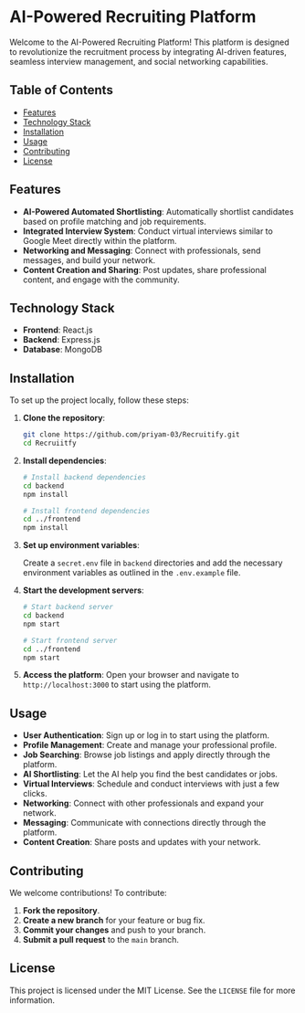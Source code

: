 # AI-Powered Recruiting Platform

Welcome to the AI-Powered Recruiting Platform! This platform is designed to revolutionize the recruitment process by integrating AI-driven features, seamless interview management, and social networking capabilities.

## Table of Contents

- [Features](#features)
- [Technology Stack](#technology-stack)
- [Installation](#installation)
- [Usage](#usage)
- [Contributing](#contributing)
- [License](#license)

## Features

- **AI-Powered Automated Shortlisting**: Automatically shortlist candidates based on profile matching and job requirements.
- **Integrated Interview System**: Conduct virtual interviews similar to Google Meet directly within the platform.
- **Networking and Messaging**: Connect with professionals, send messages, and build your network.
- **Content Creation and Sharing**: Post updates, share professional content, and engage with the community.

## Technology Stack

- **Frontend**: React.js
- **Backend**: Express.js
- **Database**: MongoDB

## Installation

To set up the project locally, follow these steps:

1. **Clone the repository**:

   ```bash
   git clone https://github.com/priyam-03/Recruitify.git
   cd Recruiitfy
   ```

2. **Install dependencies**:

   ```bash
   # Install backend dependencies
   cd backend
   npm install

   # Install frontend dependencies
   cd ../frontend
   npm install
   ```

3. **Set up environment variables**:

   Create a `secret.env` file in `backend` directories and add the necessary environment variables as outlined in the `.env.example` file.

4. **Start the development servers**:

   ```bash
   # Start backend server
   cd backend
   npm start

   # Start frontend server
   cd ../frontend
   npm start
   ```

5. **Access the platform**:
   Open your browser and navigate to `http://localhost:3000` to start using the platform.

## Usage

- **User Authentication**: Sign up or log in to start using the platform.
- **Profile Management**: Create and manage your professional profile.
- **Job Searching**: Browse job listings and apply directly through the platform.
- **AI Shortlisting**: Let the AI help you find the best candidates or jobs.
- **Virtual Interviews**: Schedule and conduct interviews with just a few clicks.
- **Networking**: Connect with other professionals and expand your network.
- **Messaging**: Communicate with connections directly through the platform.
- **Content Creation**: Share posts and updates with your network.

## Contributing

We welcome contributions! To contribute:

1. **Fork the repository**.
2. **Create a new branch** for your feature or bug fix.
3. **Commit your changes** and push to your branch.
4. **Submit a pull request** to the `main` branch.

## License

This project is licensed under the MIT License. See the `LICENSE` file for more information.
